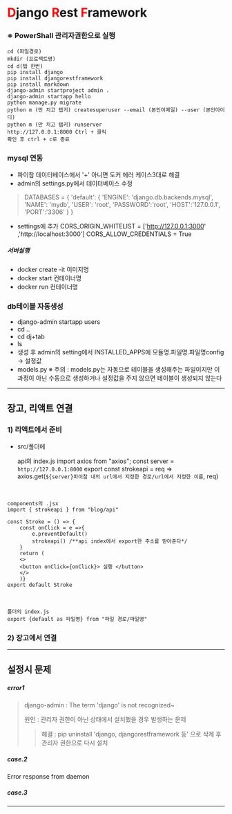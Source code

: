 # <a style = color:red>D</a>jango <a style = color:red>R</a>est <a style = color:red>F</a>ramework
### ※ PowerShall 관리자권한으로 실행 
    cd (파일경로)
    mkdir (프로젝트명)
    cd d(탭 한번)
    pip install django
    pip install djangorestframework
    pip install markdown
    django-admin startproject admin .
    django-admin startapp hello
    python manage.py migrate
    python m (만 치고 탭키) createsuperuser --email (본인이메일) --user (본인아이디)
    python m (만 치고 탭키) runserver
    http://127.0.0.1:8000 Ctrl + 클릭
    확인 후 ctrl + c로 종료

### mysql 연동
- 파이참 데이터베이스에서 '+' 아니면 도커 에러 케이스3대로 해결
- admin의 settings.py에서 데이터베이스 수정<p>
> DATABASES = {
      'default': {
          'ENGINE': 'django.db.backends.mysql',
          'NAME': 'mydb',
          'USER': 'root',
          'PASSWORD':'root',
          'HOST':'127.0.0.1',
          'PORT':'3306'
      }
  }
- settings에 추가
    CORS_ORIGIN_WHITELIST = ['http://127.0.0.1:3000'
                         ,'http://localhost:3000']
    CORS_ALLOW_CREDENTIALS = True
##### 서버실행
- docker create -it 이미지명
- docker start 컨테이너명
- docker run 컨테이너명
### db테이블 자동생성
- django-admin startapp users
- cd ..
- cd dj+tab
- ls
- 생성 후 admin의 setting에서 INSTALLED_APPS에 모듈명.파일명.파일명config -> 설정값
- models.py
※ 주의 : models.py는 자동으로 테이블을 생성해주는 파일이지만 이 과정이 아닌 수동으로 생성하거나 설정값을 주지 않으면 테이블이 생성되지 않는다

---
## 장고, 리액트 연결
### 1) 리액트에서 준비
- src/폴더에 
  

    api의 index.js
    import axios from "axios";
    const server = `http://127.0.0.1:8000`
    export const strokeapi = req => axios.get(`${server}파이참 내의 url에서 지정한 경로/url에서 지정한 이름`, req)
<br/>

    components의 .jsx
    import { strokeapi } from "blog/api"

    const Stroke = () => {
        const onClick = e =>{
            e.preventDefault()
            strokeapi() /**api index에서 export한 주소를 받아준다*/
        }
        return (
        <>
        <button onClick={onClick}> 실행 </button>
        </>
        )}
    export default Stroke
<br/>

    폴더의 index.js
    export {default as 파일명} from "파일 경로/파일명"

### 2) 장고에서 연결


---
## 설정시 문제
##### error1
> django-admin : The term 'django' is not recognized~<p>
> 원인 : 관리자 권한이 아닌 상태에서 설치했을 경우 발생하는 문제
>> 해결 : pip uninstall 'django, djangorestframework 등' 으로 삭제 후 관리자 권한으로 다시 설치
##### case.2
Error response from daemon

##### case.3


---
